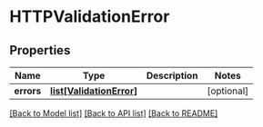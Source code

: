 # HTTPValidationError

## Properties
| Name       | Type                                            | Description | Notes      |
| ---------- | ----------------------------------------------- | ----------- | ---------- |
| **errors** | [**list[ValidationError]**](ValidationError.md) |             | [optional] |

[[Back to Model list]](../README.md#documentation-for-models) [[Back to API list]](../README.md#documentation-for-api-endpoints) [[Back to README]](../README.md)


